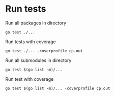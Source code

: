 # Run tests
Run all packages in directory
```
go test ./...
```

Run tests with coverage
```
go test ./... -coverprofile cp.out
```

Run all submodules in directory
```
go test $(go list -m)/...
```

Run test with coverage
```
go test $(go list -m)/... -coverprofile cp.out
```


